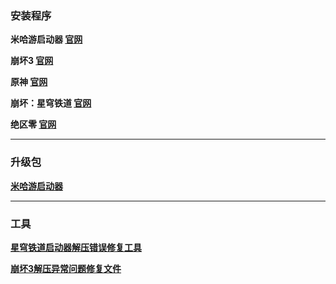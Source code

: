 ### 安装程序
**米哈游启动器
[官网](https://hyp-webstatic.mihoyo.com/hyp-client/hyp_cn_setup_1.4.2.exe)**

**崩坏3
[官网](https://autopatchcn.bh3.com/ptpublic/rel/20250102153712_P5mchTLSUIXCBKJ8/Bh3_release_1.4.2.199_gw_pc.exe)**

**原神
[官网](https://autopatchcn.yuanshen.com/client_app/download/launcher/20241225164539_9oyGHAOXvzP4uaBW/mihoyo/yuanshen_setup_202412201736.exe)**

**崩坏：星穹铁道
[官网](https://autopatchcn.bhsr.com/client/cn/20241224150915_8Z3HCLB1Bkal5dAK/gw_PC/StarRail_setup_1.4.2.exe)**

**绝区零
[官网](https://autopatchcn.juequling.com/package_download/op/client_app/download/20241223152910_h1tfOqIIFyOKYKLe/ZenlessZoneZero_setup202412231330.exe)**


---

### 升级包
**[米哈游启动器](https://hyp-webstatic.mihoyo.com/hyp-client/jGHBHlcOq1_1.4.2.199_1_1_cps_hyp_cn_jGHBHlcOq1_21mihoyo_202501021053_IDcXEVHH.zip)**


---

### 工具
**[星穹铁道启动器解压错误修复工具](https://hyp-webstatic.mihoyo.com/hyp-client/rpg_cn_1.4.2.2.zip)**

**[崩坏3解压异常问题修复文件](https://hyp-webstatic.mihoyo.com/hyp-client/Qt5Core.dll)**
